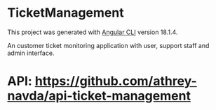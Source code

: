 # TicketManagement

This project was generated with [Angular CLI](https://github.com/angular/angular-cli) version 18.1.4.

An customer ticket monitoring application with user, support staff and admin interface.

# API: https://github.com/athrey-navda/api-ticket-management
